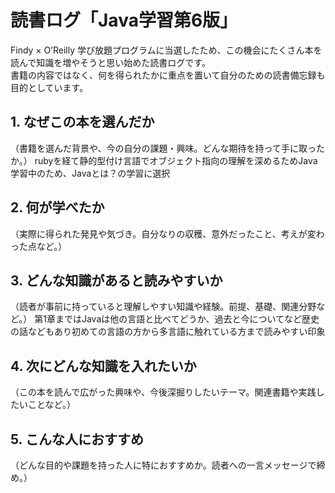 # 読書ログ「Java学習第6版」

Findy × O’Reilly 学び放題プログラムに当選したため、この機会にたくさん本を読んで知識を増やそうと思い始めた読書ログです。  
書籍の内容ではなく、何を得られたかに重点を置いて自分のための読書備忘録も目的としています。

## 1. なぜこの本を選んだか
（書籍を選んだ背景や、今の自分の課題・興味。どんな期待を持って手に取ったか。）
rubyを経て静的型付け言語でオブジェクト指向の理解を深めるためJava学習中のため、Javaとは？の学習に選択

## 2. 何が学べたか
（実際に得られた発見や気づき。自分なりの収穫、意外だったこと、考えが変わった点など。）

## 3. どんな知識があると読みやすいか
（読者が事前に持っていると理解しやすい知識や経験。前提、基礎、関連分野など。）
第1章まではJavaは他の言語と比べてどうか、過去と今についてなど歴史の話などもあり初めての言語の方から多言語に触れている方まで読みやすい印象

## 4. 次にどんな知識を入れたいか
（この本を読んで広がった興味や、今後深掘りしたいテーマ。関連書籍や実践したいことなど。）

## 5. こんな人におすすめ
（どんな目的や課題を持った人に特におすすめか。読者への一言メッセージで締め。）